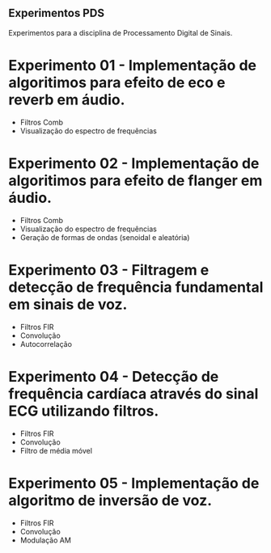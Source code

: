 ## Experimentos PDS
Experimentos para a disciplina de Processamento Digital de Sinais.

# Experimento 01 - Implementação de algoritimos para efeito de eco e reverb em áudio.
- Filtros Comb
- Visualização do espectro de frequências

# Experimento 02 - Implementação de algoritimos para efeito de flanger em áudio.
- Filtros Comb
- Visualização do espectro de frequências
- Geração de formas de ondas (senoidal e aleatória)

# Experimento 03 - Filtragem e detecção de frequência fundamental em sinais de voz.
- Filtros FIR
- Convolução
- Autocorrelação

# Experimento 04 - Detecção de frequência cardíaca através do sinal ECG utilizando filtros.
- Filtros FIR
- Convolução
- Filtro de média móvel

# Experimento 05 - Implementação de algoritmo de inversão de voz.
- Filtros FIR
- Convolução
- Modulação AM
